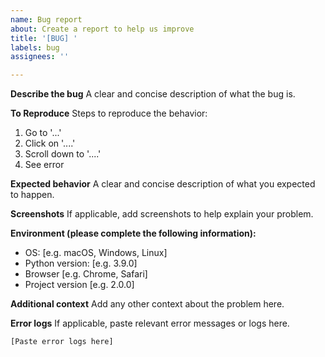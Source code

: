 ```yaml
---
name: Bug report
about: Create a report to help us improve
title: '[BUG] '
labels: bug
assignees: ''

---
```


**Describe the bug**
A clear and concise description of what the bug is.

**To Reproduce**
Steps to reproduce the behavior:
1. Go to '...'
2. Click on '....'
3. Scroll down to '....'
4. See error

**Expected behavior**
A clear and concise description of what you expected to happen.

**Screenshots**
If applicable, add screenshots to help explain your problem.

**Environment (please complete the following information):**
 - OS: [e.g. macOS, Windows, Linux]
 - Python version: [e.g. 3.9.0]
 - Browser [e.g. Chrome, Safari]
 - Project version [e.g. 2.0.0]

**Additional context**
Add any other context about the problem here.

**Error logs**
If applicable, paste relevant error messages or logs here.
```
[Paste error logs here]
```